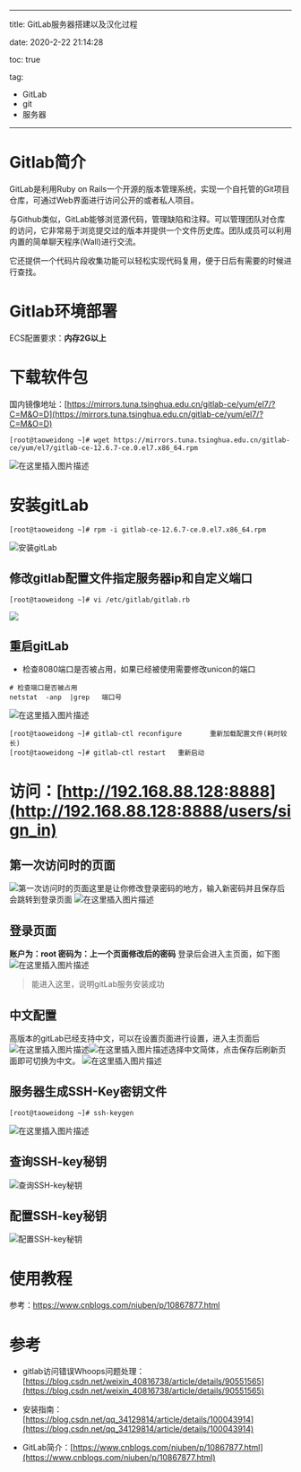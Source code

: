 ----------
title: GitLab服务器搭建以及汉化过程

date: 2020-2-22 21:14:28

toc: true

tag: 

- GitLab
- git
- 服务器

----------


# Gitlab简介

GitLab是利用Ruby on Rails一个开源的版本管理系统，实现一个自托管的Git项目仓库，可通过Web界面进行访问公开的或者私人项目。

与Github类似，GitLab能够浏览源代码，管理缺陷和注释。可以管理团队对仓库的访问，它非常易于浏览提交过的版本并提供一个文件历史库。团队成员可以利用内置的简单聊天程序(Wall)进行交流。

它还提供一个代码片段收集功能可以轻松实现代码复用，便于日后有需要的时候进行查找。

# Gitlab环境部署

ECS配置要求：**内存2G以上**


# 下载软件包

国内镜像地址：[https://mirrors.tuna.tsinghua.edu.cn/gitlab-ce/yum/el7/?C=M&O=D](https://mirrors.tuna.tsinghua.edu.cn/gitlab-ce/yum/el7/?C=M&O=D)

```shell
[root@taoweidong ~]# wget https://mirrors.tuna.tsinghua.edu.cn/gitlab-ce/yum/el7/gitlab-ce-12.6.7-ce.0.el7.x86_64.rpm
```
![在这里插入图片描述](https://img-blog.csdnimg.cn/20200222211721753.png?x-oss-process=image/watermark,type_ZmFuZ3poZW5naGVpdGk,shadow_10,text_aHR0cHM6Ly9ibG9nLmNzZG4ubmV0L3Rhb3dlaWRvbmcx,size_16,color_FFFFFF,t_70)
# 安装gitLab

```shell
[root@taoweidong ~]# rpm -i gitlab-ce-12.6.7-ce.0.el7.x86_64.rpm
```
![安装gitLab](https://img-blog.csdnimg.cn/20200222212150212.png?x-oss-process=image/watermark,type_ZmFuZ3poZW5naGVpdGk,shadow_10,text_aHR0cHM6Ly9ibG9nLmNzZG4ubmV0L3Rhb3dlaWRvbmcx,size_16,color_FFFFFF,t_70)

## 修改gitlab配置文件指定服务器ip和自定义端口

```shell
[root@taoweidong ~]# vi /etc/gitlab/gitlab.rb
```
![
](https://img-blog.csdnimg.cn/2020022222365311.png?x-oss-process=image/watermark,type_ZmFuZ3poZW5naGVpdGk,shadow_10,text_aHR0cHM6Ly9ibG9nLmNzZG4ubmV0L3Rhb3dlaWRvbmcx,size_16,color_FFFFFF,t_70)

<!-- more -->

## 重启gitLab

- 检查8080端口是否被占用，如果已经被使用需要修改unicon的端口
```shell
# 检查端口是否被占用
netstat  -anp  |grep   端口号
```
![在这里插入图片描述](https://img-blog.csdnimg.cn/20200222223904482.png?x-oss-process=image/watermark,type_ZmFuZ3poZW5naGVpdGk,shadow_10,text_aHR0cHM6Ly9ibG9nLmNzZG4ubmV0L3Rhb3dlaWRvbmcx,size_16,color_FFFFFF,t_70)
```shell
[root@taoweidong ~]# gitlab-ctl reconfigure       重新加载配置文件(耗时较长)
[root@taoweidong ~]# gitlab-ctl restart   重新启动
```



# 访问：[http://192.168.88.128:8888](http://192.168.88.128:8888/users/sign_in)
## 第一次访问时的页面
![第一次访问时的页面](https://img-blog.csdnimg.cn/2020022222401914.png?x-oss-process=image/watermark,type_ZmFuZ3poZW5naGVpdGk,shadow_10,text_aHR0cHM6Ly9ibG9nLmNzZG4ubmV0L3Rhb3dlaWRvbmcx,size_16,color_FFFFFF,t_70)这里是让你修改登录密码的地方，输入新密码并且保存后会跳转到登录页面
![在这里插入图片描述](https://img-blog.csdnimg.cn/20200222224219418.png?x-oss-process=image/watermark,type_ZmFuZ3poZW5naGVpdGk,shadow_10,text_aHR0cHM6Ly9ibG9nLmNzZG4ubmV0L3Rhb3dlaWRvbmcx,size_16,color_FFFFFF,t_70)

## 登录页面

**账户为：root
密码为：上一个页面修改后的密码**
登录后会进入主页面，如下图
![在这里插入图片描述](https://img-blog.csdnimg.cn/20200222224326828.png?x-oss-process=image/watermark,type_ZmFuZ3poZW5naGVpdGk,shadow_10,text_aHR0cHM6Ly9ibG9nLmNzZG4ubmV0L3Rhb3dlaWRvbmcx,size_16,color_FFFFFF,t_70)

> 能进入这里，说明gitLab服务安装成功


## 中文配置
高版本的gitLab已经支持中文，可以在设置页面进行设置，进入主页面后
![在这里插入图片描述](https://img-blog.csdnimg.cn/20200222224520701.png?x-oss-process=image/watermark,type_ZmFuZ3poZW5naGVpdGk,shadow_10,text_aHR0cHM6Ly9ibG9nLmNzZG4ubmV0L3Rhb3dlaWRvbmcx,size_16,color_FFFFFF,t_70)![在这里插入图片描述](https://img-blog.csdnimg.cn/20200222224616864.png?x-oss-process=image/watermark,type_ZmFuZ3poZW5naGVpdGk,shadow_10,text_aHR0cHM6Ly9ibG9nLmNzZG4ubmV0L3Rhb3dlaWRvbmcx,size_16,color_FFFFFF,t_70)选择中文简体，点击保存后刷新页面即可切换为中文。
![在这里插入图片描述](https://img-blog.csdnimg.cn/20200222224837862.png?x-oss-process=image/watermark,type_ZmFuZ3poZW5naGVpdGk,shadow_10,text_aHR0cHM6Ly9ibG9nLmNzZG4ubmV0L3Rhb3dlaWRvbmcx,size_16,color_FFFFFF,t_70)
## 服务器生成SSH-Key密钥文件
```shell
[root@taoweidong ~]# ssh-keygen
```
![在这里插入图片描述](https://img-blog.csdnimg.cn/20200223205140765.png?x-oss-process=image/watermark,type_ZmFuZ3poZW5naGVpdGk,shadow_10,text_aHR0cHM6Ly9ibG9nLmNzZG4ubmV0L3Rhb3dlaWRvbmcx,size_16,color_FFFFFF,t_70)

## 查询SSH-key秘钥

![查询SSH-key秘钥](https://img-blog.csdnimg.cn/20200223205305169.png?x-oss-process=image/watermark,type_ZmFuZ3poZW5naGVpdGk,shadow_10,text_aHR0cHM6Ly9ibG9nLmNzZG4ubmV0L3Rhb3dlaWRvbmcx,size_16,color_FFFFFF,t_70)



## 配置SSH-key秘钥

![配置SSH-key秘钥](https://img-blog.csdnimg.cn/20200223205613510.png?x-oss-process=image/watermark,type_ZmFuZ3poZW5naGVpdGk,shadow_10,text_aHR0cHM6Ly9ibG9nLmNzZG4ubmV0L3Rhb3dlaWRvbmcx,size_16,color_FFFFFF,t_70)




# 使用教程

参考：https://www.cnblogs.com/niuben/p/10867877.html


# 参考

- gitlab访问错误Whoops问题处理：[https://blog.csdn.net/weixin_40816738/article/details/90551565](https://blog.csdn.net/weixin_40816738/article/details/90551565)

- 安装指南：[https://blog.csdn.net/qq_34129814/article/details/100043914](https://blog.csdn.net/qq_34129814/article/details/100043914)

- GitLab简介：[https://www.cnblogs.com/niuben/p/10867877.html](https://www.cnblogs.com/niuben/p/10867877.html)

  

